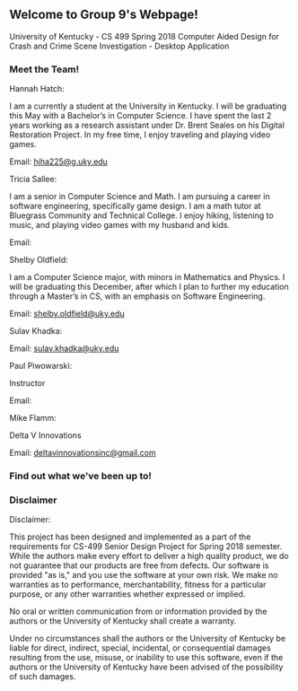 ## Welcome to Group 9's Webpage! 
University of Kentucky - CS 499
Spring 2018
Computer Aided Design for Crash and Crime Scene Investigation - Desktop Application

### Meet the Team! 
Hannah Hatch: 

I am a currently a student at the University in Kentucky. I will be graduating this May with a Bachelor’s in Computer Science. I have spent the last 2 years working as a research assistant under Dr. Brent Seales on his Digital Restoration Project. In my free time, I enjoy traveling and playing video games. 

Email: hjha225@g.uky.edu

Tricia Sallee: 

I am a senior in Computer Science and Math. I am pursuing a career in software engineering, specifically game design. I am a math tutor at Bluegrass Community and Technical College. I enjoy hiking, listening to music, and playing video games with my husband and kids.

Email: 

Shelby Oldfield: 

I am a Computer Science major, with minors in Mathematics and Physics. I will be graduating this December, after which I plan to further my education through a Master’s in CS, with an emphasis on Software Engineering. 

Email: shelby.oldfield@uky.edu

Sulav Khadka: 

Email: sulav.khadka@uky.edu

Paul Piwowarski: 

Instructor 

Email: 

Mike Flamm:

Delta V Innovations

Email: deltavinnovationsinc@gmail.com

### Find out what we've been up to! 


### Disclaimer 
Disclaimer:

This project has been designed and implemented as a part of the requirements for CS-499 Senior Design Project for Spring 2018 semester. While the authors make every effort to deliver a high quality product, we do not guarantee that our products are free from defects. Our software is provided "as is," and you use the software at your own risk. We make no warranties as to performance, merchantability, fitness for a particular purpose, or any other warranties whether expressed or implied.

No oral or written communication from or information provided by the authors or the University of Kentucky shall create a warranty.

Under no circumstances shall the authors or the University of Kentucky be liable for direct, indirect, special, incidental, or consequential damages resulting from the use, misuse, or inability to use this software, even if the authors or the University of Kentucky have been advised of the possibility of such damages.

